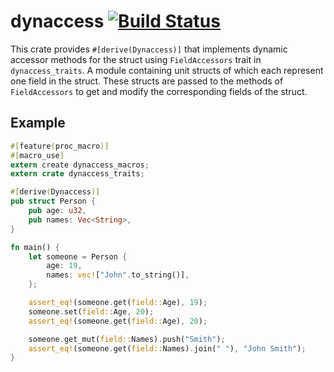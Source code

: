 # dynaccess [![Build Status](https://travis-ci.org/dogamak/dynaccess.svg?branch=master)](https://travis-ci.org/dogamak/dynaccess)
This crate provides `#[derive(Dynaccess)]` that implements dynamic accessor
methods for the struct using `FieldAccessors` trait in `dynaccess_traits`.
A module containing unit structs of which each represent one field in the
struct. These structs are passed to the methods of `FieldAccessors` to get
and modify the corresponding fields of the struct.

## Example

```rust
#[feature(proc_macro)]
#[macro_use]
extern create dynaccess_macros;
extern crate dynaccess_traits;

#[derive(Dynaccess)]
pub struct Person {
    pub age: u32,
    pub names: Vec<String>,
}

fn main() {
    let someone = Person {
        age: 19,
        names: vec!["John".to_string()],
    };

    assert_eq!(someone.get(field::Age), 19);
    someone.set(field::Age, 20);
    assert_eq!(someone.get(field::Age), 20);

    someone.get_mut(field::Names).push("Smith");
    assert_eq!(someone.get(field::Names).join(" "), "John Smith");
}
```

